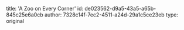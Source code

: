 title: 'A Zoo on Every Corner'
id: de023562-d9a5-43a5-a65b-845c25e6a0cb
author: 7328c14f-7ec2-4511-a24d-29a1c5ce23eb
type: original
